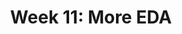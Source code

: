 ---
title: "Week 11: More EDA"
layout: single
author_profile: false
classes: wide
excerpt: Even more EDA
---